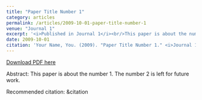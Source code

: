 ```yaml
---
title: "Paper Title Number 1"
category: articles
permalink: /articles/2009-10-01-paper-title-number-1
venue: "Journal 1"
excerpt: '<i>Published in Journal 1</i><br/>This paper is about the number 1. The number 2 is left for future work.'
date: 2009-10-01
citation: 'Your Name, You. (2009). "Paper Title Number 1." <i>Journal 1</i>. 1(1). http://academicpages.github.io/papers/paper1.pdf'
---
```


<a href='http://academicpages.github.io/papers/paper1.pdf'>Download PDF here</a>

Abstract: This paper is about the number 1. The number 2 is left for future work.

Recommended citation: &citation